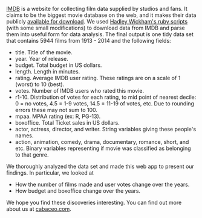 [IMDB](http://imdb.com/) is a website for collecting film data supplied by studios and fans. It claims to be the biggest movie database on the web, and it makes their data publicly [available for download](http://www.imdb.com/interfaces/). We used [Hadley Wickham's ruby scripts](https://github.com/hadley/data-movies) (with some small modifications) to download data from IMDB and parse them into useful form for data analysis. The final output is one tidy data set that contains 5944 films from 1913 - 2014 and the following fields:

* title.  Title of the movie.
* year.  Year of release.
* budget.  Total budget in US dollars.
* length.  Length in minutes.
* rating.  Average IMDB user rating. These ratings are on a scale of 1 (worst) to 10 (best).
* votes.  Number of IMDB users who rated this movie.
* r1-10.  Distribution of votes for each rating, to mid point of nearest decile: 0 = no votes, 4.5 = 1-9 votes, 14.5 = 11-19 of votes, etc.  Due to rounding errors these may not sum to 100.
* mpaa.  MPAA rating (ex: R, PG-13).
* boxoffice. Total Ticket sales in US dollars.
* actor, actress, director, and writer. String variables giving these people's names.
* action, animation, comedy, drama, documentary, romance, short, and etc. Binary variables representing if movie was classified as belonging to that genre.

We thoroughly analyzed the data set and made this web app to present our findings. In particular, we looked at

* How the number of films made and user votes change over the years.
* How budget and boxoffice change over the years.

We hope you find these discoveries interesting. You can find out more about us at [cabaceo.com](http://cabaceo.com).